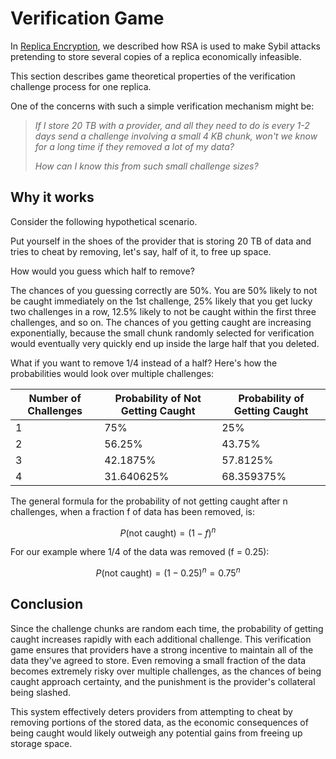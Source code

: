 # Verification Game

In [Replica Encryption](/docs/learn-arfleet/replica-encryption), we described how RSA is used to make Sybil attacks pretending to store several copies of a replica economically infeasible.

This section describes game theoretical properties of the verification challenge process for one replica.

One of the concerns with such a simple verification mechanism might be:

<blockquote>
  <i>If I store 20 TB with a provider, and all they need to do is every 1-2 days send a challenge involving a small 4 KB chunk, won't we know for a long time if they removed a lot of my data?</i>
<blockquote>
</blockquote>
  <i>How can I know this from such small challenge sizes?</i>
</blockquote>

## Why it works

Consider the following hypothetical scenario.

Put yourself in the shoes of the provider that is storing 20 TB of data and tries to cheat by removing, let's say, half of it, to free up space.

How would you guess which half to remove?

The chances of you guessing correctly are 50%. You are 50% likely to not be caught immediately on the 1st challenge, 25% likely that you get lucky two challenges in a row, 12.5% likely to not be caught within the first three challenges, and so on. The chances of you getting caught are increasing exponentially, because the small chunk randomly selected for verification would eventually very quickly end up inside the large half that you deleted.

What if you want to remove 1/4 instead of a half? Here's how the probabilities would look over multiple challenges:

| Number of Challenges | Probability of Not Getting Caught | Probability of Getting Caught |
|----------------------|-----------------------------------|-------------------------------|
| 1                    | 75%                               | 25%                           |
| 2                    | 56.25%                            | 43.75%                        |
| 3                    | 42.1875%                          | 57.8125%                      |
| 4                    | 31.640625%                        | 68.359375%                    |

The general formula for the probability of not getting caught after n challenges, when a fraction f of data has been removed, is:

$$ P(\text{not caught}) = (1-f)^n $$

For our example where 1/4 of the data was removed (f = 0.25):

$$ P(\text{not caught}) = (1-0.25)^n = 0.75^n $$

## Conclusion

Since the challenge chunks are random each time, the probability of getting caught increases rapidly with each additional challenge. This verification game ensures that providers have a strong incentive to maintain all of the data they've agreed to store. Even removing a small fraction of the data becomes extremely risky over multiple challenges, as the chances of being caught approach certainty, and the punishment is the provider's collateral being slashed.

This system effectively deters providers from attempting to cheat by removing portions of the stored data, as the economic consequences of being caught would likely outweigh any potential gains from freeing up storage space.
